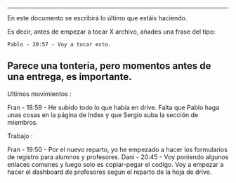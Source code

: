 ----------------------------------------------------------------------
En este documento se escribirá lo último que estáis haciendo.

Es decir, antes de empezar a tocar X archivo, añades una frase del tipo:

	Pablo - 20:57 - Voy a tocar esto.

Parece una tonteria, pero momentos antes de una entrega, es importante.
-----------------------------------------------------------------------

Ultimos movimientos : 

Fran - 18:59 - He subido todo lo que había en drive. Falta que Pablo haga unas cosas en la página de Index y que Sergio suba la sección de miembros.


Trabajo :

Fran - 19:50 - Por el nuevo reparto, yo he empezado a hacer los formularios de registro para alumnos y profesores.
Dani - 20:45 - Voy poniendo algunos enlaces comunes y luego solo es copiar-pegar el codigo. 
	Voy a empezar a hacer el dashboard de profesores segun el reparto de la hoja de drive.